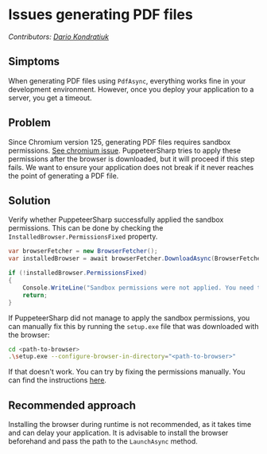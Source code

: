 # Issues generating PDF files
_Contributors: [Dario Kondratiuk](https://github.com/kblok)_

## Simptoms

When generating PDF files using `PdfAsync`, everything works fine in your development environment. However, once you deploy your application to a server, you get a timeout.

## Problem

Since Chromium version 125, generating PDF files requires sandbox permissions. [See chromium issue](https://issues.chromium.org/issues/338553158).
PuppeteerSharp tries to apply these permissions after the browser is downloaded, but it will proceed if this step fails. We want to ensure your application does not break if it never reaches the point of generating a PDF file.

## Solution

Verify whether PuppeteerSharp successfully applied the sandbox permissions. This can be done by checking the `InstalledBrowser.PermissionsFixed` property.

```csharp
var browserFetcher = new BrowserFetcher();
var installedBrowser = await browserFetcher.DownloadAsync(BrowserFetcher.);

if (!installedBrowser.PermissionsFixed)
{
    Console.WriteLine("Sandbox permissions were not applied. You need to run your application as an administrator.");
    return;
}
```

If PuppeteerSharp did not manage to apply the sandbox permissions, you can manually fix this by running the `setup.exe` file that was downloaded with the browser:

```bash
cd <path-to-browser>
.\setup.exe --configure-browser-in-directory="<path-to-browser>"
```

If that doesn't work. You can try by fixing the permissions manually. You can find the instructions [here](https://pptr.dev/troubleshooting#chrome-reports-sandbox-errors-on-windows).

## Recommended approach

Installing the browser during runtime is not recommended, as it takes time and can delay your application. It is advisable to install the browser beforehand and pass the path to the `LaunchAsync` method.
